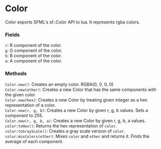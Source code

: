 # Color
Color exports SFML's sf::Color API to lua. It represents rgba colors.

### Fields
`r`: R component of the color.  
`g`: G component of the color.  
`b`: B component of the color.  
`a`: A component of the color.  

### Methods
`Color.new()`: Creates an empty color. RGBA(0, 0, 0, 0)  
`Color.new(other)`: Creates a new Color that has the same components with the given color  
`Color.new(hex)`: Creates a new Color by treating given integer as a hex representation of a color.  
`Color.new(r, g, b)`: Creates a new Color by given r, g, b values. Sets a component to 255.  
`Color.new(r, g, b, a)`: Creates a new Color by given r, g, b, a values.  
`color:toHex()`: Returns the hex representation of `color`.  
`color:toGrayScale()`: Creates a gray scale version of `color`.  
`color:mixColors(other)`: Mixes `color` and `other` and returns it. Finds the average of each component.  